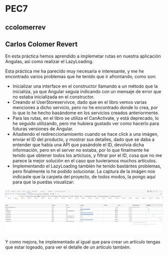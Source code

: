 # PEC7

## ccolomerrev

## Carlos Colomer Revert

En esta práctica hemos aprendido a implemetar rutas en nuestra aplicación Angulas, así como realizar el LazyLoading.

Esta práctica me ha parecido muy necesaria e interesante, y me he encontrado varios problemas que he tenido que ir afrontando, como son:

- Inicializar una interface en el constructor llamando a un método que la inicializa, ya que Angular seguía indicando con un mensaje de error que no estaba inicializada en el constructor.
- Creando el UserStoreservivce, dado que en el libro vemos varias menciones a dicho servicio, pero no he encontrado donde lo crea, por lo que lo he hecho basándome en los servicios creados anteriormente.
- Para las rutas, en el libro se utiliza el CanActivate, y está deprecado, lo he seguido utilizando, pero me hubiera gustado ver como hacerlo para futuras versiones de Angular.
- Añadiendo el redireccionamioento cuando se hace click a una imágen, enviar el ID del producto, y mostrar sus detalles, dado que se daba a entender que había una API que pasándole el ID, devolvía dicha información, pero en el server no estaba, por lo que finalmente he tenido que obtener todos los artícluos, y filtrar por el ID, cosa que no me parece la mejor solución en el caso que tuvieramos muchos artículos.
- Implementando el LazyLoading también he tenido bastántes problemas, pero finalmente lo he podido solucionar. La captura de la imágen nos indicaste que la carpeta del proyecto, de todos modos, la pongo aquí para que la puedas visualizar:

![Captura LazyLoading](./PEC7_Ej_Prac/stock-market/LazyLoading.PNG)


Y como mejora, he implementado al igual que para crear un artículo tengas que estar logeado, para ver el detalle de un artículo también.